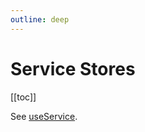 ```yaml
---
outline: deep
---
```


<script setup>
import Badge from '../components/Badge.vue'
import BlockQuote from '../components/BlockQuote.vue'
</script>

# Service Stores

[[toc]]

See [useService](/guide/use-data-store).
